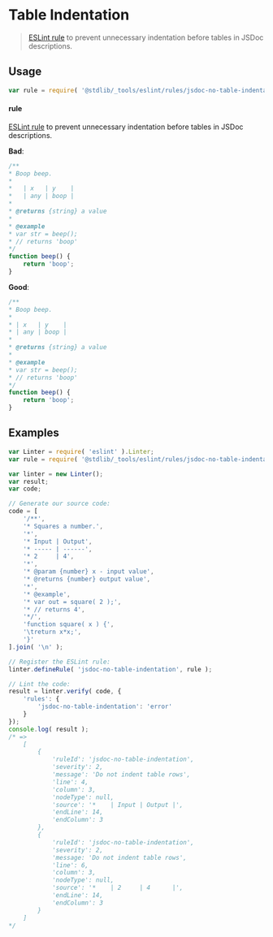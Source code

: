 # Table Indentation

> [ESLint rule][eslint-rules] to prevent unnecessary indentation before tables in JSDoc descriptions.

<section class="intro">

</section>

<!-- /.intro -->

<section class="usage">

## Usage

```javascript
var rule = require( '@stdlib/_tools/eslint/rules/jsdoc-no-table-indentation' );
```

#### rule

[ESLint rule][eslint-rules] to prevent unnecessary indentation before tables in JSDoc descriptions.

**Bad**:

<!-- eslint-disable stdlib/jsdoc-no-table-indentation, stdlib/jsdoc-markdown-remark -->

```javascript
/**
* Boop beep.
*
*   | x   | y    |
*   | any | boop |
*
* @returns {string} a value
*
* @example
* var str = beep();
* // returns 'boop'
*/
function beep() {
    return 'boop';
}
```

**Good**:

```javascript
/**
* Boop beep.
*
* | x   | y    |
* | any | boop |
*
* @returns {string} a value
*
* @example
* var str = beep();
* // returns 'boop'
*/
function beep() {
    return 'boop';
}
```

</section>

<!-- /.usage -->

<section class="examples">

## Examples

<!-- eslint no-undef: "error" -->

```javascript
var Linter = require( 'eslint' ).Linter;
var rule = require( '@stdlib/_tools/eslint/rules/jsdoc-no-table-indentation' );

var linter = new Linter();
var result;
var code;

// Generate our source code:
code = [
    '/**',
    '* Squares a number.',
    '*',
    '* Input | Output',
    '* ----- | ------',
    '* 2     | 4',
    '*',
    '* @param {number} x - input value',
    '* @returns {number} output value',
    '*',
    '* @example',
    '* var out = square( 2 );',
    '* // returns 4',
    '*/',
    'function square( x ) {',
    '\treturn x*x;',
    '}'
].join( '\n' );

// Register the ESLint rule:
linter.defineRule( 'jsdoc-no-table-indentation', rule );

// Lint the code:
result = linter.verify( code, {
    'rules': {
        'jsdoc-no-table-indentation': 'error'
    }
});
console.log( result );
/* =>
    [
        {
            'ruleId': 'jsdoc-no-table-indentation',
            'severity': 2,
            'message': 'Do not indent table rows',
            'line': 4,
            'column': 3,
            'nodeType': null,
            'source': '*    | Input | Output |',
            'endLine': 14,
            'endColumn': 3
        },
        {
            'ruleId': 'jsdoc-no-table-indentation',
            'severity': 2,
            'message: 'Do not indent table rows',
            'line': 6,
            'column': 3,
            'nodeType': null,
            'source': '*    | 2     | 4      |',
            'endLine': 14,
            'endColumn': 3
        }
    ]
*/
```

</section>

<!-- /.examples -->

<section class="links">

[eslint-rules]: https://eslint.org/docs/developer-guide/working-with-rules

</section>

<!-- /.links -->
